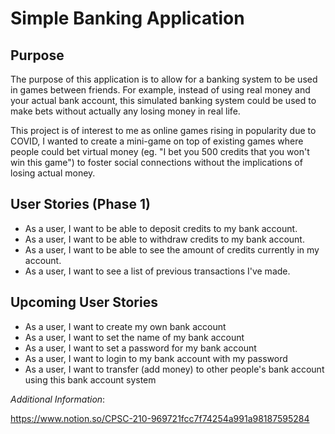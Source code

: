 # Simple Banking Application 

## Purpose

The purpose of this application is to allow for a banking system to be used in games between friends. 
For example, instead of using real money and your actual bank account, this simulated banking system could be used to 
make bets without actually any losing money in real life. 

This project is of interest to me as online games rising in popularity due to COVID, 
I wanted to create a mini-game on top of existing games where people could bet virtual money (eg. "I bet you 500 credits 
that you won't win this game") to foster social connections without the implications of losing actual money.


## User Stories (Phase 1)
- As a user, I want to be able to deposit credits to my bank account. 
- As a user, I want to be able to withdraw credits to my bank account. 
- As a user, I want to be able to see the amount of credits currently in my account. 
- As a user, I want to see a list of previous transactions I've made. 

## Upcoming User Stories
- As a user, I want to create my own bank account
- As a user, I want to set the name of my bank account
- As a user, I want to set a password for my bank account
- As a user, I want to login to my bank account with my password
- As a user, I want to transfer (add money) to other people's bank account using this bank account system


*Additional Information*: 

https://www.notion.so/CPSC-210-969721fcc7f74254a991a98187595284



